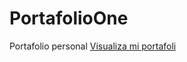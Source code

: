 # PortafolioOne
Portafolio personal 
<a href="https://jofrannys.github.io/PortafolioOne//">Visualiza mi portafoli</a>
